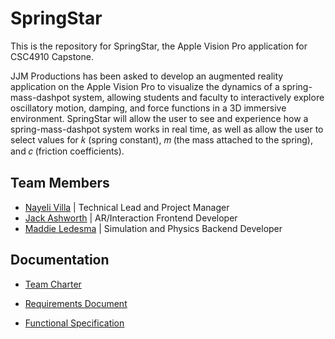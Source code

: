 # SpringStar
This is the repository for SpringStar, the Apple Vision Pro application for CSC4910 Capstone. 

JJM Productions has been asked to develop an augmented reality application on the Apple Vision Pro to visualize the dynamics of a spring-mass-dashpot system, allowing students and faculty to interactively explore oscillatory motion, damping, and force functions in a 3D immersive environment. 
SpringStar will allow the user to see and experience how a spring-mass-dashpot system works in real time, as well as allow the user to select values for 𝑘 (spring constant), 𝑚 (the mass attached to the spring), and 𝑐 (friction coefficients).

## Team Members
- [Nayeli Villa](https://github.com/nayeliMC26) | Technical Lead and Project Manager
- [Jack Ashworth](https://github.com/jashworth5) | AR/Interaction Frontend Developer
- [Maddie Ledesma](https://github.com/Maddie-Ledesma) | Simulation and Physics Backend Developer
## Documentation
- [Team Charter](https://docs.google.com/document/d/17RXseEjljZRAriehd5fjK4ju5CE7zJero_gJ3bUrExI/edit?usp=sharing)

- [Requirements Document](https://docs.google.com/document/d/1uEVqHaJ5FRD_foPfneRRSufuUgzMKfEhM2bbXWMyP1E/edit?usp=sharing)
  
- [Functional Specification](https://docs.google.com/document/d/1ggjs0D5-MZMZgkhu65p7901tq9E0oXkrYUs5d4vtzTc/edit?usp=sharing)


